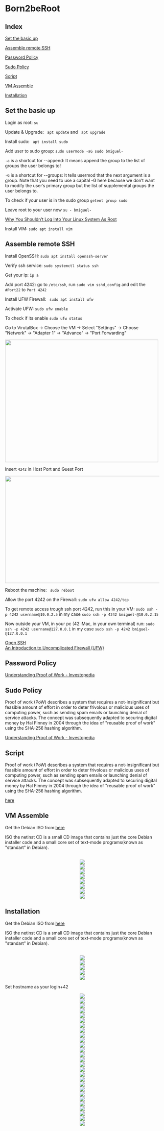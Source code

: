 <h1>Born2beRoot</h1>

<h2> Index </h2>
<p><a href="#Set the basic up">
  Set the basic up
</a></p>
<p><a href="#Assemble remote SSH">
  Assemble remote SSH
</a></p>
<p><a href="#Password Policy">
  Password Policy
</a></p>
<p><a href="#Sudo Policy">
  Sudo Policy
</a></p>
<p><a href="#Script">
  Script
</a></p>
<p><a href="#VM Assemble">
  VM Assemble
</a></p>
<p><a href="#Installation">
  Installation
</a></p>

<h2 id="Set the basic up">Set the basic up</h2>
<p> Login as root: <code>su</code></p>
<p> Update & Upgrade: <code> apt update</code> and <code> apt upgrade</code></p>
<p> Install sudo: <code> apt install sudo</code></p>
<p> Add user to sudo group: <code>sudo usermode -aG sudo bmiguel-</code></p>
<p> <code>-a</code> is a shortcut for --append: It means append the group to the list of groups the user belongs to!</p>
<p> <code>-G</code> is a shortcut for --groups: It tells usermod that the next argument is a group. Note that you need to use a capital -G here because we don’t want to modify the user’s primary group but the list of supplemental groups the user belongs to.</p>
<p> To check if your user is in the sudo group <code>getent group sudo</code></p>
<p> Leave root to your user now <code>su - bmiguel-</code></p>
<p> <a href="https://www.howtogeek.com/124950/htg-explains-why-you-shouldnt-log-into-your-linux-system-as-root/" target="_blank">Why You Shouldn’t Log Into Your Linux System As Root</a></p>
<p> Install VIM: <code>sudo apt install vim</code></p>

<h2 id="Assemble remote SSH">Assemble remote SSH</h2>
<p> Install OpenSSH: <code>sudo apt install openssh-server</code></p>
<p> Verify ssh service: <code>sudo systemctl status ssh</code></p>
<p> Get your ip: <code>ip a</code></p>
<p> Add port 4242: go to <code>/etc/ssh</code>, run <code>sudo vim sshd_config</code> and edit the <code>#Port22</code> to <code>Port 4242</code></p>
<p> Install UFW Firewall: <code> sudo apt install ufw</code></p>
<p> Activate UFW: <code>sudo ufw enable</code></p>
<p> To check if its enable <code>sudo ufw status</code></p>
<p> Go to VirutalBox -> Choose the VM -> Select "Settings" -> Choose "Network" -> "Adapter 1" -> "Advance" -> "Port Forwarding"</p>
 <img src="https://cdn.discordapp.com/attachments/920049215504269342/920072654394892328/9.png" width="500px" height="400px">
<p> Insert <code>4242</code> in Host Port and Guest Port</p>
<div align="center">
 <img src="https://cdn.discordapp.com/attachments/920049215504269342/920072654780788838/10.png" width="900px" height="350px">
</div>
<p> Reboot the machine: <code> sudo reboot</code></p>
<p> Allow the port 4242 on the Firewall: <code>sudo ufw allow 4242/tcp</code></p>
<p> To get remote access trough ssh port 4242, run this in your VM: <code>sudo ssh -p 4242 username@10.0.2.5</code> in my case <code>sudo ssh -p 4242 bmiguel-@10.0.2.15</code></p>
<p> Now outside your VM, in your pc (42 iMac, in your own terminal) run: <code>sudo ssh -p 4242 username@127.0.0.1</code> in my case <code>sudo ssh -p 4242 bmiguel-@127.0.0.1</code></p>

<a href="http://www.openssh.com/" target="_blank">Open SSH</a> 
<br>
<a href="https://www.linux.com/training-tutorials/introduction-uncomplicated-firewall-ufw/" target="_blank">An Introduction to Uncomplicated Firewall (UFW)</a> 
<br>

<h2 id="Password Policy">Password Policy</h2>
<p> </p>
<p> </p>
<p> </p>
<p> </p>
<p> </p>
<p> </p>
<p> </p>


<a href="https://www.investopedia.com/terms/p/proof-work.asp" target="_blank">Understanding Proof of Work - Investopedia</a> 
<br>

<h2 id="Sudo Policy">Sudo Policy</h2>
<p> Proof of work (PoW) describes a system that requires a not-insignificant but feasible amount of effort in order to deter frivolous or malicious uses of computing power, such as sending spam emails or launching denial of service attacks.
 The concept was subsequently adapted to securing digital money by Hal Finney in 2004 through the idea of "reusable proof of work" using the SHA-256 hashing algorithm.</p>

<a href="https://www.investopedia.com/terms/p/proof-work.asp" target="_blank">Understanding Proof of Work - Investopedia</a> 
<br>

<h2 id="Script">Script</h2>
<p> Proof of work (PoW) describes a system that requires a not-insignificant but feasible amount of effort in order to deter frivolous or malicious uses of computing power, such as sending spam emails or launching denial of service attacks.
 The concept was subsequently adapted to securing digital money by Hal Finney in 2004 through the idea of "reusable proof of work" using the SHA-256 hashing algorithm.</p>

<a href="https://www.debian.org/download" target="_blank">here</a> 
<br>

<h2 id="VM Assemble">VM Assemble</h2>
<p> Get the Debian ISO from <a href="https://www.debian.org/download" target="_blank">here</a></p>
<p> ISO the netinst CD is a small CD image that contains just the core Debian installer code and a small core set of text-mode programs(known as "standart" in Debian).</p>
<br>
<div align="center">
 <img src="https://cdn.discordapp.com/attachments/920049215504269342/920074087555018762/1.png">
</div>
<div align="center">
 <img src="https://cdn.discordapp.com/attachments/920049215504269342/920072652243214386/2.png">
</div>
<div align="center">
 <img src="https://cdn.discordapp.com/attachments/920049215504269342/920072652503273482/3.png">
</div>
<div align="center">
 <img src="https://cdn.discordapp.com/attachments/920049215504269342/920072652859797584/4.png">
</div>
<div align="center">
 <img src="https://cdn.discordapp.com/attachments/920049215504269342/920072653086261339/5.png">
</div>
<div align="center">
 <img src="https://cdn.discordapp.com/attachments/920049215504269342/920072653400842250/6.png">
</div>
<div align="center">
 <img src="https://cdn.discordapp.com/attachments/920049215504269342/920072653707034634/7.png">
</div>
<div align="center">
 <img src="https://cdn.discordapp.com/attachments/920049215504269342/920072654038397018/8.png">
</div>

<h2 id="Installation">Installation</h2>
<p> Get the Debian ISO from <a href="https://www.debian.org/download" target="_blank">here</a></p>
<p> ISO the netinst CD is a small CD image that contains just the core Debian installer code and a small core set of text-mode programs(known as "standart" in Debian).</p>
<br>
<div align="center">
 <img src="https://cdn.discordapp.com/attachments/920049215504269342/920081681313067089/1.png">
</div>
<div align="center">
 <img src="https://cdn.discordapp.com/attachments/920049215504269342/920081681644408842/2.png">
</div>
<div align="center">
 <img src="https://cdn.discordapp.com/attachments/920049215504269342/920081682093178910/3.png">
</div>
<div align="center">
 <img src="https://cdn.discordapp.com/attachments/920049215504269342/920081682340655154/4.png">
</div>
<div align="center">
 <img src="https://cdn.discordapp.com/attachments/920049215504269342/920081682923675658/5.png">
</div>
<p> Set hostname as your login+42</p>
<div align="center">
 <img src="https://cdn.discordapp.com/attachments/920049215504269342/920081683397640282/6.png">
</div>
<div align="center">
 <img src="https://cdn.discordapp.com/attachments/920049215504269342/920081683804467231/7.png">
</div>
<div align="center">
 <img src="https://cdn.discordapp.com/attachments/920049215504269342/920081683989033062/8.png">
</div>
<div align="center">
 <img src="https://cdn.discordapp.com/attachments/920049215504269342/920081684223889478/9.png">
</div>
<div align="center">
 <img src="https://cdn.discordapp.com/attachments/920049215504269342/920081684504936448/10.png">
</div>
<div align="center">
 <img src="https://cdn.discordapp.com/attachments/920049215504269342/920082461285838888/11.png">
</div>
<div align="center">
 <img src="https://cdn.discordapp.com/attachments/920049215504269342/920082461508128819/12.png">
</div>
<div align="center">
 <img src="https://cdn.discordapp.com/attachments/920049215504269342/920082461722026105/13.png">
</div>
<div align="center">
 <img src="https://cdn.discordapp.com/attachments/920049215504269342/920082461927571478/14.png">
</div>
<div align="center">
 <img src="https://cdn.discordapp.com/attachments/920049215504269342/920082462124695582/15.png">
</div>
<div align="center">
 <img src="https://cdn.discordapp.com/attachments/920049215504269342/920082462326026270/16.png">
</div>
<div align="center">
 <img src="https://cdn.discordapp.com/attachments/920049215504269342/920082462544121886/17.png">
</div>
<div align="center">
 <img src="https://cdn.discordapp.com/attachments/920049215504269342/920082462804181012/18.png">
</div>
<div align="center">
 <img src="https://cdn.discordapp.com/attachments/920049215504269342/920082463013888020/19.png">
</div>
<div align="center">
 <img src="https://cdn.discordapp.com/attachments/920049215504269342/920082463248748594/20.png">
</div>
<div align="center">
 <img src="https://cdn.discordapp.com/attachments/920049215504269342/920082875926319154/21.png">
</div>
<div align="center">
 <img src="https://cdn.discordapp.com/attachments/920049215504269342/920082876136058910/22.png">
</div>
<div align="center">
 <img src="https://cdn.discordapp.com/attachments/920049215504269342/920082876333195294/23.png">
</div>
<div align="center">
 <img src="https://cdn.discordapp.com/attachments/920049215504269342/920082876580634664/24.png">
</div>
<div align="center">
 <img src="https://cdn.discordapp.com/attachments/920049215504269342/920082876761006151/25.png">
</div>
<div align="center">
 <img src="https://cdn.discordapp.com/attachments/920049215504269342/920082876958134312/26.png">
</div>
<div align="center">
 <img src="https://cdn.discordapp.com/attachments/920049215504269342/920082877184606298/27.png">
</div>
<div align="center">
 <img src="https://cdn.discordapp.com/attachments/920049215504269342/920082877402742864/28.png">
</div>
<div align="center">
 <img src="https://cdn.discordapp.com/attachments/920049215504269342/920082877687939142/29.png">
</div>
<div align="center">
 <img src="https://cdn.discordapp.com/attachments/920049215504269342/920082877910241341/30.png">
</div>
<div align="center">
 <img src="https://cdn.discordapp.com/attachments/920049215504269342/920083302231187466/31.png">
</div>
<div align="center">
 <img src="https://cdn.discordapp.com/attachments/920049215504269342/920083302868733992/32.png">
</div>
